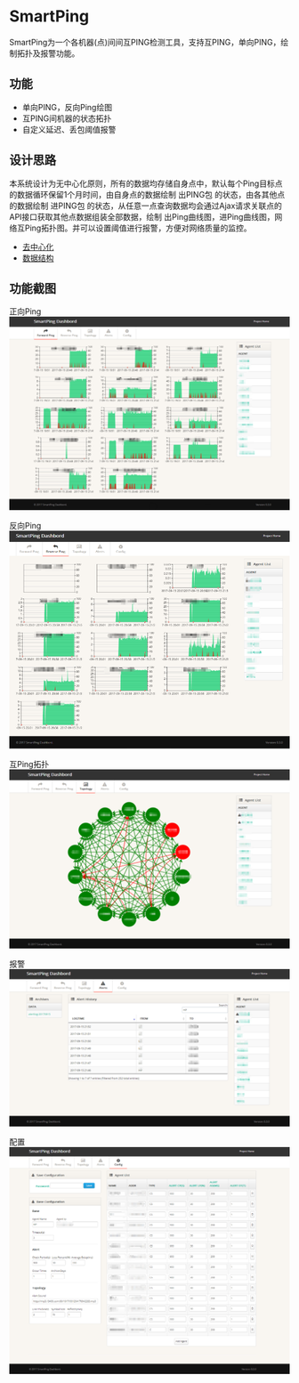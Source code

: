 # SmartPing

SmartPing为一个各机器(点)间间互PING检测工具，支持互PING，单向PING，绘制拓扑及报警功能。

## 功能 ##

 - 单向PING，反向Ping绘图
 - 互PING间机器的状态拓扑
 - 自定义延迟、丢包阈值报警

## 设计思路 ##

本系统设计为无中心化原则，所有的数据均存储自身点中，默认每个Ping目标点的数据循环保留1个月时间，由自身点的数据绘制 出PING包 的状态，由各其他点的数据绘制 进PING包 的状态，从任意一点查询数据均会通过Ajax请求关联点的API接口获取其他点数据组装全部数据，绘制 出Ping曲线图，进Ping曲线图，网络互Ping拓扑图。并可以设置阈值进行报警，方便对网络质量的监控。

- [去中心化](/arch/decentralized.md)
- [数据结构](/arch/shu-ju-jie-gou.md)


## 功能截图 ##
正向Ping
![](/assets/index.png)

反向Ping
![](/assets/reverse.png)

互Ping拓扑
![](/assets/topology.png)

报警
![](/assets/alert.png)

配置
![](/assets/config.png)